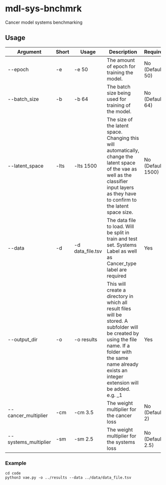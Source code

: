# mdl-sys-bnchmrk

Cancer model systems benchmarking

## Usage

| Argument             | Short | Usage            | Description                                                                                                                                                                                                          | Required           |
|----------------------|-------|------------------|----------------------------------------------------------------------------------------------------------------------------------------------------------------------------------------------------------------------|--------------------|
| --epoch              | -e    | -e 50            | The amount of epoch for training the model.                                                                                                                                                                          | No   (Default 50)  |
| --batch_size         | -b    | -b 64            | The batch size being used for training of the model.                                                                                                                                                                 | No   (Default 64)  |
| --latent_space       | -lts  | -lts 1500        | The size of the latent space. Changing this will automatically, change the latent space of the vae as well as the classifier input layers as they have to confirm to the latent space size.                          | No  (Default 1500) |
| --data               | -d    | -d data_file.tsv | The data file to load. Will be split in train and test set. Systems Label as well as Cancer_type label are required                                                                                                  | Yes                |
| --output_dir         | -o    | -o results       | This will create a directory in which all result files will be stored. A subfolder will be created by using the file name. If a folder with the same name already exists an integer extension will be added. e.g. _1 | Yes                |
| --cancer_multiplier  | -cm   | -cm 3.5          | The weight multiplier for the cancer loss                                                                                                                                                                            | No   (Default 2)   |
| --systems_multiplier | -sm   | -sm 2.5          | The weight multiplier for the systems loss                                                                                                                                                                           | No   (Default 2.5) |


### Example

```
cd code
python3 vae.py -o ../results --data ../data/data_file.tsv 
````